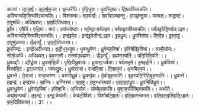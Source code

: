 

  
आत्वा॑। त्वा॒हा॒र्षं॒। अ॒हा॒र्ष॒म॒न्त:। अ॒न्तरे॑धि। ए॒धि॒धृ॒व:। धृ॒वस्ति॒ष्ठ। ति॒ष्ठावि॑चाचलि:। अवि॑चाचलि॒रित्यवि॑ऽचाचलि:।। विश॑स्त्वा। त्वा॒सर्वा॑:। सर्वा॑वाञ्च्छन्तु। वा॒ञ्छ॒न्तु॒मा। मात्वत्। त्वद्रा॒ष्टं। रा॒ष्ट्रमधि॑। अधि॑भ्रशत्। भ्र॒श॒दिति॑भ्रशत्।।  
इ॒हैव। ए॒वैधि॑। एधि॒मा। माप॑। अप॑च्योष्टा:। च्यो॒ष्टा॒:पर्व॑तइव। पर्व॑तइ॒वावि॑चाचलि:। पर्व॑तइ॒वेति॒पर्व॑त:ऽइव। अवि॑चाचलि॒रित्यवि॑ऽचाचलि:।। इन्द्र॑इवे॒ह। इन्द्र॑इ॒वेतीन्द्र॑:ऽइव। इ॒हध्रु॒व:। ध्रु॒वस्ति॑ष्ठ। ति॒ष्ठे॒ह। इ॒हरा॒ष्ट्रं। रा॒ष्ट्रमु॑धारय। ऊँ॒इत्यूँ॑ । धा॒र॒ये॒ति॑धारय।।  
इ॒ममिन्द्र॑:। इन्द्रो॑अदीधरत्। अ॒दी॒ध॒र॒ध्दृ॒वं। धृ॒वन्ध्रु॒वेण॑। ध्रु॒वेण॑ह॒विषा॑। ह॒विषेति॑ह॒विषा॑।। तस्मै॒सोम॑:। सोमो॒अधि॑। अधि॑ब्रवत्। ब्र॒व॒त्तस्मै॑। तस्मा॑उ॒ब्रह्म॑ण:। ऊँ॒इत्यूँ॑। ब्रह्म॑ण॒स्पति॑:। पति॒रिति॒पति॑:।।  
ध्रु॒वाद्यौ:। द्यौर्ध्रु॒वा। ध्रु॒वापृ॑थि॒वी। पृ॒थि॒वीध्रु॒वास॑:। ध्रु॒वास॒:पर्व॑ता:। पर्व॑ताइ॒मे। इ॒मइती॒मे।। ध्रु॒वंविश्वं॑। विश्व॑मि॒दं। इ॒दञ्जग॑त्। जग॑ध्द्रु॒व:। ध्रु॒वोराजा॑। रजा॑वि॒शां। वि॒शाम॒यं। अ॒यमित्य॒यं।।  
ध्रु॒वन्ते॑। ते॒राजा॑। राजा॒वरु॑ण:। वरु॑णोध्रु॒वं। ध्रु॒वन्दे॒व:। दे॒वोबृह॒स्पति॑:। बृह॒स्पति॒रिति॒बृह॒स्पति॑:।। ध्रु॒वन्ते॑। त॒इन्द्र॑:। इन्द्र॑श्च। चा॒ग्निः। अ॒ग्निश्च॑। च॒रा॒ष्ट्रं। रा॒ष्ट्रन्धा॑रयतां। धा॒र॒य॒तां॒ध्रु॒वं। ध्रु॒वमिति॑ध्रु॒वं।।  
ध्रु॒वन्ध्रु॒वेण॑। ध्रु॒वेण॑ह॒विषा॑। ह॒विषा॒भि। अ॒भिसोमं॑। सोमं॑मृशामसि। मृ॒शा॒म॒सीति॑मृशामसि।। अथो॑ते। अथो॒इत्यथो॑। त॒इन्द्र॑:। इन्द्र॒:केव॑ली:। केव॑ली॒र्विश॑:। विशो॑बलि॒हृत॑:। ब॒लि॒हृत॑स्करत्। ब॒लि॒हृत॒इति॑ब॒लि॒ऽहृत॑:। क॒र॒दिति॑करत्।। 31 ।।  
